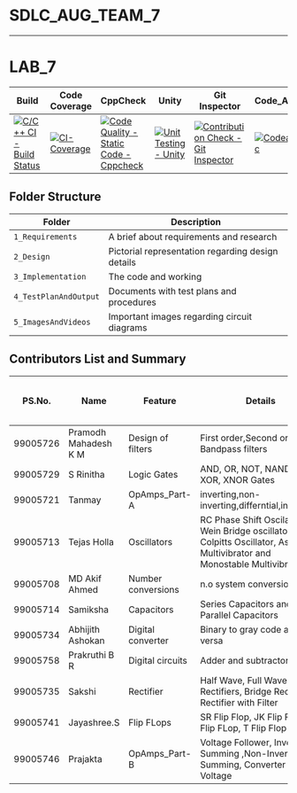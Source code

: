 # SDLC_AUG_TEAM_7
-----------------------------------------------------------------------------------------------------------------------------------------------------------------------------------

# LAB_7

| Build | Code Coverage | CppCheck | Unity | Git Inspector | Code_Ac| codacy|
|-------|---------------|----------|-------|---------------|--------|-------|
|[![C/C++ CI - Build Status](https://github.com/TanmayBhilkar/SDLC_AUG_TEAM_7/actions/workflows/c-cpp.yml/badge.svg)](https://github.com/TanmayBhilkar/SDLC_AUG_TEAM_7/actions/workflows/c-cpp.yml)|[![CI-Coverage](https://github.com/TanmayBhilkar/SDLC_AUG_TEAM_7/actions/workflows/gcov.yml/badge.svg)](https://github.com/TanmayBhilkar/SDLC_AUG_TEAM_7/actions/workflows/gcov.yml)|[![Code Quality - Static Code - Cppcheck](https://github.com/TanmayBhilkar/SDLC_AUG_TEAM_7/actions/workflows/cppcheck.yml/badge.svg)](https://github.com/TanmayBhilkar/SDLC_AUG_TEAM_7/actions/workflows/cppcheck.yml)|[![Unit Testing - Unity](https://github.com/TanmayBhilkar/SDLC_AUG_TEAM_7/actions/workflows/unit_testing.yml/badge.svg)](https://github.com/TanmayBhilkar/SDLC_AUG_TEAM_7/actions/workflows/unit_testing.yml)|[![Contribution Check - Git Inspector](https://github.com/TanmayBhilkar/SDLC_AUG_TEAM_7/actions/workflows/gitinspector.yml/badge.svg)](https://github.com/TanmayBhilkar/SDLC_AUG_TEAM_7/actions/workflows/gitinspector.yml)|[![Codeac](https://static.codeac.io/badges/2-397881802.svg "Codeac")](https://app.codeac.io/github/TanmayBhilkar/SDLC_AUG_TEAM_7)|![code_quality](https://www.code-inspector.com/project/26795/score/svg)![code_grade](https://www.code-inspector.com/project/26795/status/svg)




## Folder Structure
Folder                     | Description
-------------------        | -----------------------------------------
`1_Requirements`           | A brief about requirements and research
`2_Design`                 | Pictorial representation regarding design details
`3_Implementation`         | The code and working
`4_TestPlanAndOutput`      | Documents with test plans and procedures
`5_ImagesAndVideos`        | Important images regarding circuit diagrams

## Contributors List and Summary

| PS.No.| Name | Feature | Details | No. of Test Cases tested | No. of Test Cases Passed |
|------|-----|---------|--------|-------|---------|
|99005726|Pramodh Mahadesh K M|Design of filters|First order,Second order and Bandpass filters| 06 | 06 |
|99005729|S Rinitha|Logic Gates|AND, OR, NOT, NAND, NOR, XOR, XNOR Gates|07 |07 |
|99005721|Tanmay|OpAmps_Part-A|inverting,non-inverting,differntial,integretor|06 |06 |
|99005713|Tejas Holla| Oscillators | RC Phase Shift Oscilaltor, Wein Bridge oscillator, Colpitts Oscillator, Astable Multivibrator and Monostable Multivibrator| 06 | 06 | 
|99005708|MD Akif Ahmed | Number conversions| n.o system conversions| | |
|99005714|Samiksha | Capacitors| Series Capacitors and Parallel Capacitors|02 |02 |
|99005734|Abhijith Ashokan | Digital converter| Binary to gray code and vice versa| 06 | 06 |
|99005758|Prakruthi B R  |Digital circuits| Adder and subtractor | 08 | 08 |  
|99005735|Sakshi |Rectifier| Half Wave, Full Wave Rectifiers, Bridge Rectifier & Rectifier with Filter| 04 | 04 |
|99005741|Jayashree.S | Flip FLops | SR Flip Flop, JK Flip Flop, D Flip FLop, T Flip Flop | 04 | 04 |
|99005746|Prajakta  | OpAmps_Part-B | Voltage Follower, Inverting Summing ,Non-Inverting Summing, Converter Current Voltage | 04 | 04 |
